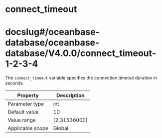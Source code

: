 connect_timeout
====================================
# docslug#/oceanbase-database/oceanbase-database/V4.0.0/connect_timeout-1-2-3-4
The `connect_timeout` variable specifies the connection timeout duration in seconds.


| **Property** | **Description** |
|--------|------------------------------------------------------------------------------------------------------------|
| Parameter type | int |
| Default value | 10 |
| Value range | [2,31536000] |
| Applicable scope | Global |


